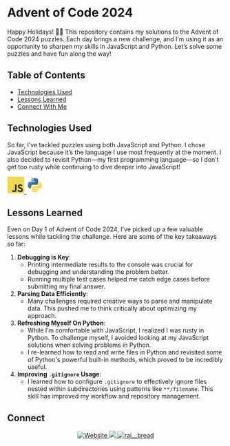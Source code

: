<h1>Advent of Code 2024</h1>

Happy Holidays! 🎄🕎 This repository contains my solutions to the Advent of Code 2024 puzzles. Each day brings a new challenge, and I’m using it as an opportunity to sharpen my skills in JavaScript and Python. Let’s solve some puzzles and have fun along the way!

## Table of Contents
- [Technologies Used](#technologies-used)
- [Lessons Learned](#lessons-learned)
- [Connect With Me](#connect)

## Technologies Used
So far, I’ve tackled puzzles using both JavaScript and Python. I chose JavaScript because it’s the language I use most frequently at the moment. I also decided to revisit Python—my first programming language—so I don’t get too rusty while continuing to dive deeper into JavaScript!
<!-- JS -->
<a href="https://developer.mozilla.org/en-US/docs/Web/JavaScript" target="_blank" rel="noreferrer"> 
    <img src="https://raw.githubusercontent.com/devicons/devicon/master/icons/javascript/javascript-original.svg" alt="javascript" width="40" height="40"/> 
</a> 
<!-- Python -->
<a href="https://www.python.org" target="_blank" rel="noreferrer"> 
    <img src="https://raw.githubusercontent.com/devicons/devicon/master/icons/python/python-original.svg" alt="python" width="40" height="40"/> 
</a> 

## Lessons Learned
Even on Day 1 of Advent of Code 2024, I’ve picked up a few valuable lessons while tackling the challenge. Here are some of the key takeaways so far:

1. **Debugging is Key**:  
   - Printing intermediate results to the console was crucial for debugging and understanding the problem better.  
   - Running multiple test cases helped me catch edge cases before submitting my final answer.
2. **Parsing Data Efficiently**:  
   - Many challenges required creative ways to parse and manipulate data. This pushed me to think critically about optimizing my approach.
3. **Refreshing Myself On Python**:  
   - While I’m comfortable with JavaScript, I realized I was rusty in Python. To challenge myself, I avoided looking at my JavaScript solutions when solving problems in Python.  
   - I re-learned how to read and write files in Python and revisited some of Python's powerful built-in methods, which proved to be incredibly useful.
4. **Improving `.gitignore` Usage**:  
   - I learned how to configure `.gitignore` to effectively ignore files nested within subdirectories using patterns like `**/filename`. This skill has improved my workflow and repository management.

## Connect
<p align="center">
  <a href="https://raisadorzback.netlify.app/" target="blank">
      <img src="https://img.shields.io/badge/Website-563d7c?&style=for-the-badge" alt="Website">
    </a>
    <a href="https://www.linkedin.com/in/raisa-d/">
      <img src="https://img.shields.io/badge/LinkedIn-046E6D?logo=linkedin&style=for-the-badge">
    </a>
    <a href="https://twitter.com/rai__bread" target="blank">
      <img src="https://img.shields.io/badge/Twitter-563d7c?logo=twitter&style=for-the-badge&logoColor=white" alt="rai__bread" />
  </a> 
</p>
